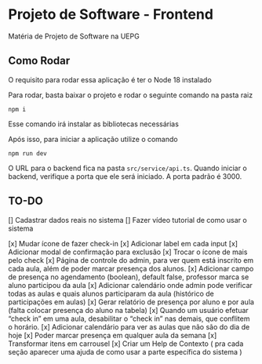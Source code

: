 
# Projeto de Software - Frontend
Matéria de Projeto de Software na UEPG

## Como Rodar
O requisito para rodar essa aplicação é ter o Node 18 instalado

Para rodar, basta baixar o projeto e rodar o seguinte comando na pasta raiz

```http
npm i
```

Esse comando irá instalar as bibliotecas necessárias

Após isso, para iniciar a aplicação utilize o comando

```http
npm run dev
```

O URL para o backend fica na pasta `src/service/api.ts`. Quando iniciar o backend, verifique a porta que ele será iniciado. A porta padrão é 3000.

## TO-DO

[] Cadastrar dados reais no sistema
[] Fazer vídeo tutorial de como usar o sistema

[x] Mudar ícone de fazer check-in
[x] Adicionar label em cada input
[x] Adicionar modal de confirmação para exclusão
[x] Trocar o ícone de mais pelo check
[x] Página de controle do admin, para ver quem está inscrito em cada aula, além de poder marcar presença dos alunos.
[x] Adicionar campo de presença no agendamento (boolean), default false, professor marca se aluno participou da aula
[x] Adicionar calendário onde admin pode verificar todas as aulas e quais alunos participaram da aula (histórico de participações em aulas)
[x] Gerar relatório de presença por aluno e por aula (falta colocar presença do aluno na tabela)
[x] Quando um usuário efetuar “check in” em uma aula, desabilitar o “check in” nas demais, que conflitem o horário.
[x] Adicionar calendário para ver as aulas que não são do dia de hoje
[x] Poder marcar presença em qualquer aula da semana
[x] Transformar itens em carrousel
[x] Criar um Help de Contexto ( pra cada seção aparecer uma ajuda de como usar a parte específica do sistema )


